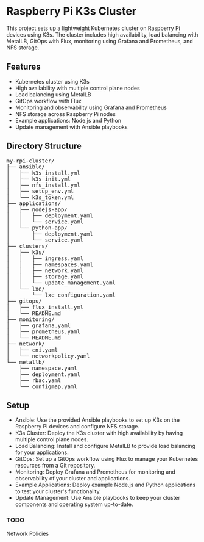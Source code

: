 # Raspberry Pi K3s Cluster
This project sets up a lightweight Kubernetes cluster on Raspberry Pi devices using K3s. The cluster includes high availability, load balancing with MetalLB, GitOps with Flux, monitoring using Grafana and Prometheus, and NFS storage.

## Features
- Kubernetes cluster using K3s
- High availability with multiple control plane nodes
- Load balancing using MetalLB
- GitOps workflow with Flux
- Monitoring and observability using Grafana and Prometheus
- NFS storage across Raspberry Pi nodes
- Example applications: Node.js and Python
- Update management with Ansible playbooks


## Directory Structure

<pre>
my-rpi-cluster/
├── ansible/
│   ├── k3s_install.yml
│   ├── k3s_init.yml
│   ├── nfs_install.yml
│   ├── setup_env.yml
│   └── k3s_token.yml
├── applications/
│   ├── nodejs-app/
│   │   ├── deployment.yaml
│   │   └── service.yaml
│   └── python-app/
│       ├── deployment.yaml
│       └── service.yaml
├── clusters/
│   ├── k3s/
│   │   ├── ingress.yaml
│   │   ├── namespaces.yaml
│   │   ├── network.yaml
│   │   ├── storage.yaml
│   │   └── update_management.yaml
│   └── lxe/
│       └── lxe_configuration.yaml
├── gitops/
│   ├── flux_install.yml
│   └── README.md
├── monitoring/
│   ├── grafana.yaml
│   ├── prometheus.yaml
│   └── README.md
├── network/
│   ├── cni.yaml
│   └── networkpolicy.yaml
└── metallb/
    ├── namespace.yaml
    ├── deployment.yaml
    ├── rbac.yaml
    └── configmap.yaml
</pre>


## Setup 
- Ansible: Use the provided Ansible playbooks to set up K3s on the Raspberry Pi devices and configure NFS storage.
- K3s Cluster: Deploy the K3s cluster with high availability by having multiple control plane nodes.
- Load Balancing: Install and configure MetalLB to provide load balancing for your applications.
- GitOps: Set up a GitOps workflow using Flux to manage your Kubernetes resources from a Git repository.
- Monitoring: Deploy Grafana and Prometheus for monitoring and observability of your cluster and applications.
- Example Applications: Deploy example Node.js and Python applications to test your cluster's functionality.
- Update Management: Use Ansible playbooks to keep your cluster components and operating system up-to-date.


### TODO

Network Policies
